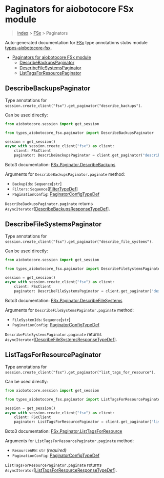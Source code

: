 <a id="paginators-for-aiobotocore-fsx-module"></a>

# Paginators for aiobotocore FSx module

> [Index](../README.md) > [FSx](./README.md) > Paginators

Auto-generated documentation for
[FSx](https://boto3.amazonaws.com/v1/documentation/api/latest/reference/services/fsx.html#FSx)
type annotations stubs module
[types-aiobotocore-fsx](https://pypi.org/project/types-aiobotocore-fsx/).

- [Paginators for aiobotocore FSx module](#paginators-for-aiobotocore-fsx-module)
  - [DescribeBackupsPaginator](#describebackupspaginator)
  - [DescribeFileSystemsPaginator](#describefilesystemspaginator)
  - [ListTagsForResourcePaginator](#listtagsforresourcepaginator)

<a id="describebackupspaginator"></a>

## DescribeBackupsPaginator

Type annotations for
`session.create_client("fsx").get_paginator("describe_backups")`.

Can be used directly:

```python
from aiobotocore.session import get_session

from types_aiobotocore_fsx.paginator import DescribeBackupsPaginator

session = get_session()
async with session.create_client("fsx") as client:
    client: FSxClient
    paginator: DescribeBackupsPaginator = client.get_paginator("describe_backups")
```

Boto3 documentation:
[FSx.Paginator.DescribeBackups](https://boto3.amazonaws.com/v1/documentation/api/latest/reference/services/fsx.html#FSx.Paginator.DescribeBackups)

Arguments for `DescribeBackupsPaginator.paginate` method:

- `BackupIds`: `Sequence`\[`str`\]
- `Filters`: `Sequence`\[[FilterTypeDef](./type_defs.md#filtertypedef)\]
- `PaginationConfig`:
  [PaginatorConfigTypeDef](./type_defs.md#paginatorconfigtypedef)

`DescribeBackupsPaginator.paginate` returns
`AsyncIterator`\[[DescribeBackupsResponseTypeDef](./type_defs.md#describebackupsresponsetypedef)\].

<a id="describefilesystemspaginator"></a>

## DescribeFileSystemsPaginator

Type annotations for
`session.create_client("fsx").get_paginator("describe_file_systems")`.

Can be used directly:

```python
from aiobotocore.session import get_session

from types_aiobotocore_fsx.paginator import DescribeFileSystemsPaginator

session = get_session()
async with session.create_client("fsx") as client:
    client: FSxClient
    paginator: DescribeFileSystemsPaginator = client.get_paginator("describe_file_systems")
```

Boto3 documentation:
[FSx.Paginator.DescribeFileSystems](https://boto3.amazonaws.com/v1/documentation/api/latest/reference/services/fsx.html#FSx.Paginator.DescribeFileSystems)

Arguments for `DescribeFileSystemsPaginator.paginate` method:

- `FileSystemIds`: `Sequence`\[`str`\]
- `PaginationConfig`:
  [PaginatorConfigTypeDef](./type_defs.md#paginatorconfigtypedef)

`DescribeFileSystemsPaginator.paginate` returns
`AsyncIterator`\[[DescribeFileSystemsResponseTypeDef](./type_defs.md#describefilesystemsresponsetypedef)\].

<a id="listtagsforresourcepaginator"></a>

## ListTagsForResourcePaginator

Type annotations for
`session.create_client("fsx").get_paginator("list_tags_for_resource")`.

Can be used directly:

```python
from aiobotocore.session import get_session

from types_aiobotocore_fsx.paginator import ListTagsForResourcePaginator

session = get_session()
async with session.create_client("fsx") as client:
    client: FSxClient
    paginator: ListTagsForResourcePaginator = client.get_paginator("list_tags_for_resource")
```

Boto3 documentation:
[FSx.Paginator.ListTagsForResource](https://boto3.amazonaws.com/v1/documentation/api/latest/reference/services/fsx.html#FSx.Paginator.ListTagsForResource)

Arguments for `ListTagsForResourcePaginator.paginate` method:

- `ResourceARN`: `str` *(required)*
- `PaginationConfig`:
  [PaginatorConfigTypeDef](./type_defs.md#paginatorconfigtypedef)

`ListTagsForResourcePaginator.paginate` returns
`AsyncIterator`\[[ListTagsForResourceResponseTypeDef](./type_defs.md#listtagsforresourceresponsetypedef)\].
